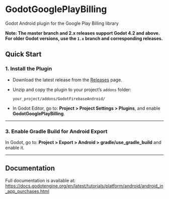 # GodotGooglePlayBilling
Godot Android plugin for the Google Play Billing library

**Note: The master branch and 2.x releases support Godot 4.2 and above. For older Godot versions, use the `1.x` branch and corresponding releases.**

## Quick Start

### 1. Install the Plugin

- Download the latest release from the [Releases](https://github.com/godot-sdk-integrations/godot-google-play-billing/releases) page.

- Unzip and copy the plugin to your project’s `addons` folder:

	```
	your_project/addons/GodotFirebaseAndroid/
	```

- In Godot Editor, go to: **Project > Project Settings > Plugins**, and enable **GodotGooglePlayBilling**.

---

### 3. Enable Gradle Build for Android Export

In Godot, go to: **Project > Export > Android > gradle/use\_gradle\_build** and enable it.

---

## Documentation

Full documentation is available at: https://docs.godotengine.org/en/latest/tutorials/platform/android/android_in_app_purchases.html
